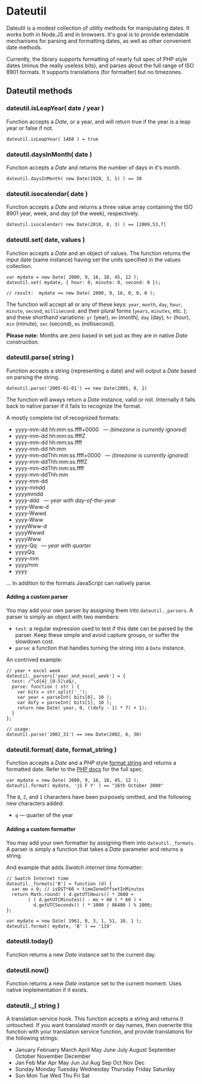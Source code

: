 # Dateutil

Dateutil is a modest collection of utility methods for manipulating dates. It works both in Node.JS and in browsers. It's goal is to provide extendable mechanisms for parsing and formatting dates, as well as other convenient date methods.

Currently, the library supports formatting of nearly full spec of PHP style dates (minus the really useless bits), and parses about the full range of ISO 8901 formats. It supports translations (for formatter) but no timezones.

## Dateutil methods

### dateutil.isLeapYear( date / year )

Function accepts a *Date*, or a year, and will return true if the year is a leap year or false if not.

    dateutil.isLeapYear( 1468 ) = true


### dateutil.daysInMonth( date )

Function accepts a *Date* and returns the number of days in it's month.

    dateutil.daysInMonth( new Date(1920, 3, 1) ) == 30


### dateutil.isocalendar( date )

Function accepts a *Date* and returns a three value array containing the ISO 8901 year, week, and day (of the week), respectively.

    dateutil.isocalendar( new Date(2010, 0, 3) ) == [2009,53,7]


### dateutil.set( date, values )

Function accepts a *Date* and an object of values. The function returns the input date (same instance) having set the units specified in the values collection.

    var mydate = new Date( 2000, 9, 16, 10, 45, 12 );
    dateutil.set( mydate, { hour: 0, minute: 0, second: 0 });

    // result:  mydate == new Date( 2000, 9, 16, 0, 0, 0 );

The function will accept all or any of these keys: 
`year`, `month`, `day`, `hour`, `minute`, `second`, `millisecond`. and their plural forms (`years`, `minutes`, etc. ); and these shorthand variations: `yr` (year), `mn` (month), `day` (day), `hr` (hour), `min` (minute), `sec` (second), `ms` (millisecond).

**Please note:** Months are zero based in set just as they are in native *Date* construction.


### dateutil.parse( string )

Function accepts a string (representing a date) and will output a *Date* based on parsing the string.

    dateutil.parse('2005-01-01') == new Date(2005, 0, 1)

The function will aways return a *Date* instance, valid or not. Internally it falls back to native parser if it fails to recognize the format.

A mostly complete list of recognized formats:

* yyyy-mm-dd hh:mm:ss.ffff+0000 &nbsp; &mdash; *(timezone is currently ignored)*
* yyyy-mm-dd hh:mm:ss.ffffZ
* yyyy-mm-dd hh:mm:ss.ffff
* yyyy-mm-dd hh:mm
* yyyy-mm-ddThh:mm:ss.ffff+0000 &nbsp; &mdash; *(timezone is currently ignored)*
* yyyy-mm-ddThh:mm:ss.ffffZ
* yyyy-mm-ddThh:mm:ss.ffff
* yyyy-mm-ddThh:mm
* yyyy-mm-dd
* yyyy-mmdd
* yyyymmdd
* yyyy-ddd &nbsp; &mdash; *year with day-of-the-year*
* yyyy-Www-d
* yyyy-Wwwd
* yyyy-Www
* yyyyWww-d
* yyyyWwwd
* yyyyWww
* yyyy-Qq &nbsp; &mdash; *year with quarter*
* yyyyQq
* yyyy-mm
* yyyy/mm
* yyyy

... In addition to the formats JavaScript can natively parse.


#### Adding a custom parser

You may add your own parser by assigning them into `dateutil._parsers`. A parser is simply an object with two members: 

* `test`: a regular expression used to test if this date can be parsed by the parser. Keep these simple and avoid capture groups, or suffer the slowdown cost.
* `parse`: a function that handles turning the string into a `Date` instance.

An contrived example:

    // year + excel week
    dateutil._parsers['year_and_excel_week'] = {
      test: /^\d{4}_[0-5]\d$/,
      parse: function ( str ) {
        var bits = str.split('_');
        var year = parseInt( bits[0], 10 );
        var dofy = parseInt( bits[1], 10 );
        return new Date( year, 0, ((dofy - 1) * 7) + 1);
      }
    };

    // usage:
    dateutil.parse('2002_31') == new Date(2002, 6, 30)
    


### dateutil.format( date, format_string )

Function accepts a *Date* and a *PHP* style [format string](1) and returns a formatted date. Refer to the [PHP docs](1) for the full spec.

    var mydate = new Date( 2000, 9, 16, 10, 45, 12 );
    dateutil.format( mydate, 'jS F Y' ) == "16th October 2000"

The `B`, `Z`, and `I` characters have been purposely omitted, and the following new characters added:

* `q` &mdash; quarter of the year


#### Adding a custom formatter

You may add your own formatter by assigning them into `dateutil._formats`. A parser is simply a function that takes a *Date* parameter and returns a string. 

And example that adds *Swatch internet time* formatter:

    
    // Swatch Internet time
    dateutil._formats['B'] = function (d) {
      var mo = 0; // isDST*60 + timeZoneOffsetInMinutes
      return Math.round( ( d.getUTCHours() * 3600 + 
            ( ( d.getUTCMinutes() - mo + 60 ) * 60 ) +
              d.getUTCSeconds() ) * 1000 / 86400 ) % 1000;
    };

    var mydate = new Date( 1961, 0, 3, 1, 51, 10, 1 );
    dateutil.format( mydate, 'B' ) == '119'



### dateutil.today()

Function returns a new *Date* instance set to the current day.


### dateutil.now()

Function returns a new *Date* instance set to the current moment. Uses native implementation if it exists.


### dateutil._( string )

A translation service hook. This function accepts a string and returns it untouched. If you want translated month or day names, then overwrite this function with your translation service function, and provide translations for the following strings:

* January February March April May June July August September October November December
* Jan Feb Mar Apr May Jun Jul Aug Sep Oct Nov Dec
* Sunday Monday Tuesday Wednesday Thursday Friday Saturday
* Sun Mon Tue Wed Thu Fri Sat




[1]: http://php.net/manual/en/function.date.php

